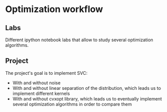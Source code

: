 # Optimization workflow

## Labs
Different ipython notebook labs that allow to study several optimization algorithms.

## Project
The project's goal is to implement SVC:
* With and without noise
* With and without linear separation of the distribution, which leads us to implement different kernels
* With and without cvxopt library, which leads us to eventually implement several optimization algorithms in order to compare them
